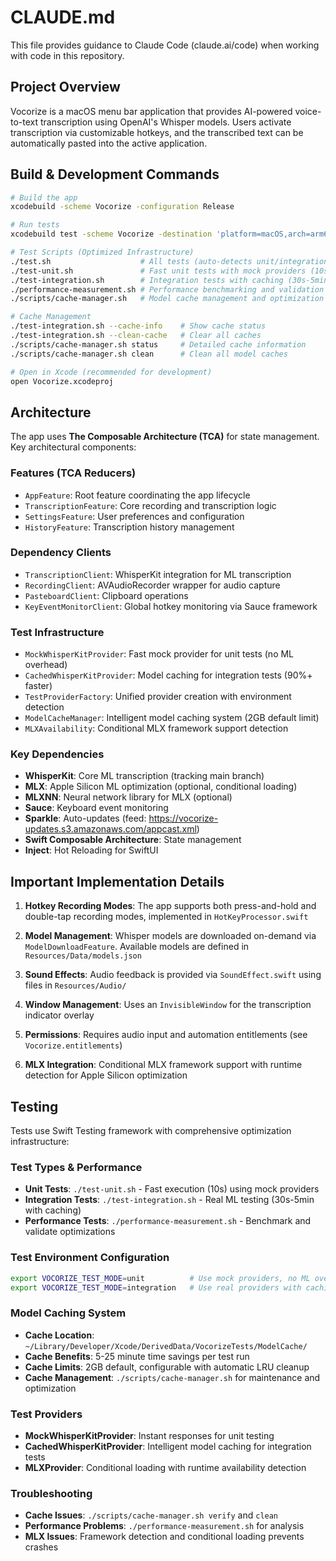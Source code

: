 # CLAUDE.md

This file provides guidance to Claude Code (claude.ai/code) when working with code in this repository.

## Project Overview

Vocorize is a macOS menu bar application that provides AI-powered voice-to-text transcription using OpenAI's Whisper models. Users activate transcription via customizable hotkeys, and the transcribed text can be automatically pasted into the active application.

## Build & Development Commands

```bash
# Build the app
xcodebuild -scheme Vocorize -configuration Release

# Run tests
xcodebuild test -scheme Vocorize -destination 'platform=macOS,arch=arm64'

# Test Scripts (Optimized Infrastructure)
./test.sh                    # All tests (auto-detects unit/integration)
./test-unit.sh               # Fast unit tests with mock providers (10s)
./test-integration.sh        # Integration tests with caching (30s-5min)
./performance-measurement.sh # Performance benchmarking and validation
./scripts/cache-manager.sh   # Model cache management and optimization

# Cache Management
./test-integration.sh --cache-info    # Show cache status
./test-integration.sh --clean-cache   # Clear all caches
./scripts/cache-manager.sh status     # Detailed cache information
./scripts/cache-manager.sh clean      # Clean all model caches

# Open in Xcode (recommended for development)
open Vocorize.xcodeproj
```

## Architecture

The app uses **The Composable Architecture (TCA)** for state management. Key architectural components:

### Features (TCA Reducers)
- `AppFeature`: Root feature coordinating the app lifecycle
- `TranscriptionFeature`: Core recording and transcription logic
- `SettingsFeature`: User preferences and configuration
- `HistoryFeature`: Transcription history management

### Dependency Clients
- `TranscriptionClient`: WhisperKit integration for ML transcription
- `RecordingClient`: AVAudioRecorder wrapper for audio capture
- `PasteboardClient`: Clipboard operations
- `KeyEventMonitorClient`: Global hotkey monitoring via Sauce framework

### Test Infrastructure
- `MockWhisperKitProvider`: Fast mock provider for unit tests (no ML overhead)
- `CachedWhisperKitProvider`: Model caching for integration tests (90%+ faster)
- `TestProviderFactory`: Unified provider creation with environment detection
- `ModelCacheManager`: Intelligent model caching system (2GB default limit)
- `MLXAvailability`: Conditional MLX framework support detection

### Key Dependencies
- **WhisperKit**: Core ML transcription (tracking main branch)
- **MLX**: Apple Silicon ML optimization (optional, conditional loading)
- **MLXNN**: Neural network library for MLX (optional)
- **Sauce**: Keyboard event monitoring
- **Sparkle**: Auto-updates (feed: https://vocorize-updates.s3.amazonaws.com/appcast.xml)
- **Swift Composable Architecture**: State management
- **Inject**: Hot Reloading for SwiftUI

## Important Implementation Details

1. **Hotkey Recording Modes**: The app supports both press-and-hold and double-tap recording modes, implemented in `HotKeyProcessor.swift`

2. **Model Management**: Whisper models are downloaded on-demand via `ModelDownloadFeature`. Available models are defined in `Resources/Data/models.json`

3. **Sound Effects**: Audio feedback is provided via `SoundEffect.swift` using files in `Resources/Audio/`

4. **Window Management**: Uses an `InvisibleWindow` for the transcription indicator overlay

5. **Permissions**: Requires audio input and automation entitlements (see `Vocorize.entitlements`)

6. **MLX Integration**: Conditional MLX framework support with runtime detection for Apple Silicon optimization

## Testing

Tests use Swift Testing framework with comprehensive optimization infrastructure:

### Test Types & Performance
- **Unit Tests**: `./test-unit.sh` - Fast execution (10s) using mock providers
- **Integration Tests**: `./test-integration.sh` - Real ML testing (30s-5min with caching)
- **Performance Tests**: `./performance-measurement.sh` - Benchmark and validate optimizations

### Test Environment Configuration
```bash
export VOCORIZE_TEST_MODE=unit          # Use mock providers, no ML overhead
export VOCORIZE_TEST_MODE=integration   # Use real providers with caching
```

### Model Caching System
- **Cache Location**: `~/Library/Developer/Xcode/DerivedData/VocorizeTests/ModelCache/`
- **Cache Benefits**: 5-25 minute time savings per test run
- **Cache Limits**: 2GB default, configurable with automatic LRU cleanup
- **Cache Management**: `./scripts/cache-manager.sh` for maintenance and optimization

### Test Providers
- **MockWhisperKitProvider**: Instant responses for unit testing
- **CachedWhisperKitProvider**: Intelligent model caching for integration tests
- **MLXProvider**: Conditional loading with runtime availability detection

### Troubleshooting
- **Cache Issues**: `./scripts/cache-manager.sh verify` and `clean`
- **Performance Problems**: `./performance-measurement.sh` for analysis
- **MLX Issues**: Framework detection and conditional loading prevents crashes